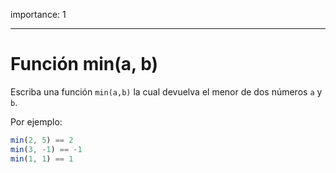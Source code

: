 importance: 1

---

# Función min(a, b)

Escriba una función `min(a,b)` la cual devuelva el menor de dos números `a` y `b`.

Por ejemplo:

```js
min(2, 5) == 2
min(3, -1) == -1
min(1, 1) == 1
```

